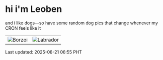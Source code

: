 # hi i'm Leoben

and i like dogs—so have some random dog pics that change whenever my CRON feels like it

|  |  |
|--------|----------|
| ![Borzoi](https://random-dog-vercel.vercel.app/api/random-borzoi?v=1755730515) | ![Labrador](https://random-dog-vercel.vercel.app/api/random-labrador?v=1755730515) |

Last updated: 2025-08-21 06:55 PHT

